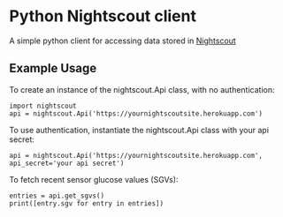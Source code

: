 # Python Nightscout client

A simple python client for accessing data stored in [Nightscout](https://github.com/nightscout/cgm-remote-monitor)

## Example Usage

To create an instance of the nightscout.Api class, with no authentication:

	import nightscout
    api = nightscout.Api('https://yournightscoutsite.herokuapp.com')

To use authentication, instantiate the nightscout.Api class with your
    api secret:

	api = nightscout.Api('https://yournightscoutsite.herokuapp.com', api_secret='your api secret')

To fetch recent sensor glucose values (SGVs):

	entries = api.get_sgvs()
	print([entry.sgv for entry in entries])
